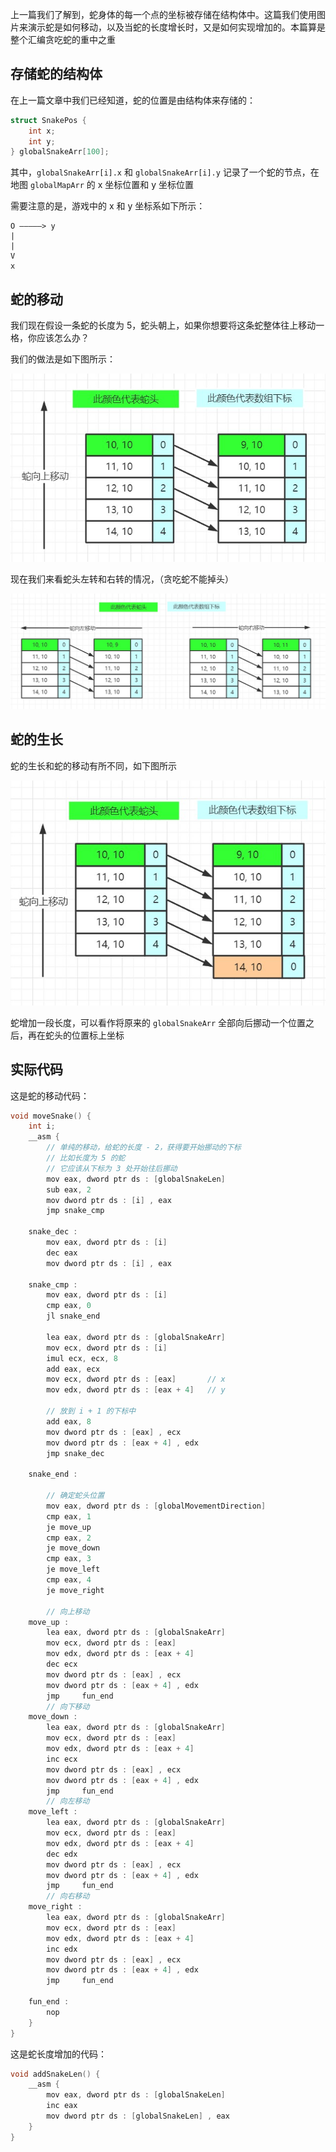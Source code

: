 上一篇我们了解到，蛇身体的每一个点的坐标被存储在结构体中。这篇我们使用图片来演示蛇是如何移动，以及当蛇的长度增长时，又是如何实现增加的。本篇算是整个汇编贪吃蛇的重中之重

## 存储蛇的结构体

在上一篇文章中我们已经知道，蛇的位置是由结构体来存储的：

```c
struct SnakePos {
	int x;
	int y;
} globalSnakeArr[100];
```

其中，`globalSnakeArr[i].x` 和 `globalSnakeArr[i].y` 记录了一个蛇的节点，在地图 `globalMapArr` 的 x 坐标位置和 y 坐标位置

需要注意的是，游戏中的 x 和 y 坐标系如下所示：

```
O —————> y
|
|
V
x
```

## 蛇的移动

我们现在假设一条蛇的长度为 5，蛇头朝上，如果你想要将这条蛇整体往上移动一格，你应该怎么办？

我们的做法是如下图所示：

![](./assets/snake2.jpg)

现在我们来看蛇头左转和右转的情况，（贪吃蛇不能掉头）

![](./assets/snake3.jpg)

## 蛇的生长

蛇的生长和蛇的移动有所不同，如下图所示

![](./assets/snake4.jpg)

蛇增加一段长度，可以看作将原来的 `globalSnakeArr` 全部向后挪动一个位置之后，再在蛇头的位置标上坐标

## 实际代码

这是蛇的移动代码：

```c
void moveSnake() {
	int i;
	__asm {
        // 单纯的移动，给蛇的长度 - 2，获得要开始挪动的下标
        // 比如长度为 5 的蛇
        // 它应该从下标为 3 处开始往后挪动
		mov eax, dword ptr ds : [globalSnakeLen]
		sub eax, 2
		mov dword ptr ds : [i] , eax
		jmp snake_cmp

	snake_dec :
		mov eax, dword ptr ds : [i]
		dec eax
		mov dword ptr ds : [i] , eax

	snake_cmp :
		mov eax, dword ptr ds : [i]
		cmp eax, 0
		jl snake_end

		lea eax, dword ptr ds : [globalSnakeArr]
		mov ecx, dword ptr ds : [i]
		imul ecx, ecx, 8
		add eax, ecx
		mov ecx, dword ptr ds : [eax]		// x
		mov edx, dword ptr ds : [eax + 4]	// y

		// 放到 i + 1 的下标中
		add eax, 8
		mov dword ptr ds : [eax] , ecx
		mov dword ptr ds : [eax + 4] , edx
		jmp snake_dec

	snake_end :

		// 确定蛇头位置
		mov eax, dword ptr ds : [globalMovementDirection]
		cmp eax, 1
		je move_up
		cmp eax, 2
		je move_down
		cmp eax, 3
		je move_left
		cmp eax, 4
		je move_right

		// 向上移动
	move_up :
		lea eax, dword ptr ds : [globalSnakeArr]
		mov ecx, dword ptr ds : [eax]
		mov edx, dword ptr ds : [eax + 4]
		dec ecx
		mov dword ptr ds : [eax] , ecx
		mov dword ptr ds : [eax + 4] , edx
		jmp 	fun_end
		// 向下移动
	move_down :
		lea eax, dword ptr ds : [globalSnakeArr]
		mov ecx, dword ptr ds : [eax]
		mov edx, dword ptr ds : [eax + 4]
		inc ecx
		mov dword ptr ds : [eax] , ecx
		mov dword ptr ds : [eax + 4] , edx
		jmp 	fun_end
		// 向左移动
	move_left :
		lea eax, dword ptr ds : [globalSnakeArr]
		mov ecx, dword ptr ds : [eax]
		mov edx, dword ptr ds : [eax + 4]
		dec edx
		mov dword ptr ds : [eax] , ecx
		mov dword ptr ds : [eax + 4] , edx
		jmp 	fun_end
		// 向右移动
	move_right :
		lea eax, dword ptr ds : [globalSnakeArr]
		mov ecx, dword ptr ds : [eax]
		mov edx, dword ptr ds : [eax + 4]
		inc edx
		mov dword ptr ds : [eax] , ecx
		mov dword ptr ds : [eax + 4] , edx
		jmp 	fun_end

	fun_end :
		nop
	}
}
```

这是蛇长度增加的代码：

```c
void addSnakeLen() {
	__asm {
		mov eax, dword ptr ds : [globalSnakeLen]
		inc eax
		mov dword ptr ds : [globalSnakeLen] , eax
	}
}
```
